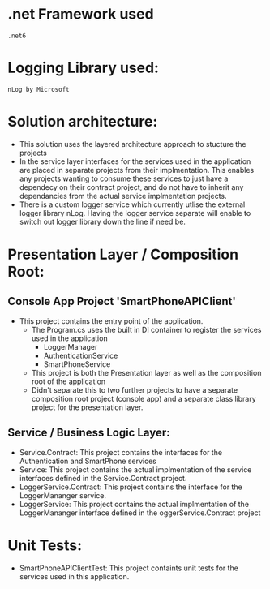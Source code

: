 # .net Framework used
	.net6
# Logging Library used: 
	nLog by Microsoft

# Solution architecture:
- This solution uses the layered architecture approach to stucture the projects
- In the service layer interfaces for the services used in the application are placed in separate projects from their implmentation. 
	This enables any projects wanting to consume these services to just have a dependecy on their contract project, 
	and do not have to inherit any dependancies from the actual service implmentation projects.
- There is a custom logger service which currently utlise the external logger library nLog. Having the logger service separate will enable to switch out logger library down the line if need be. 
	
# Presentation Layer / Composition Root:
## Console App Project 'SmartPhoneAPIClient'
- This project contains the entry point of the application.
	- The Program.cs uses the built in DI container to register the services used in the application	
		- LoggerManager
		- AuthenticationService
		- SmartPhoneService
   - This project is both the Presentation layer as well as the composition root of the application
   - Didn't separate this to two further projects to have a separate composition root project (console app) and a separate class library project for the presentation layer. 
		
## Service / Business Logic Layer:		
 - Service.Contract:
	This project contains the interfaces for the Authentication and SmartPhone services	
- Service:
	This project contains the actual implmentation of the service interfaces defined in the Service.Contract project.		
- LoggerService.Contract:
	This project contains the interface for the LoggerMananger service.	
- LoggerService:
	This project contains the actual implmentation of the LoggerMananger interface defined in the oggerService.Contract project
		
# Unit Tests:
 - SmartPhoneAPIClientTest:
	This project containts unit tests for the services used in this application.
	
	